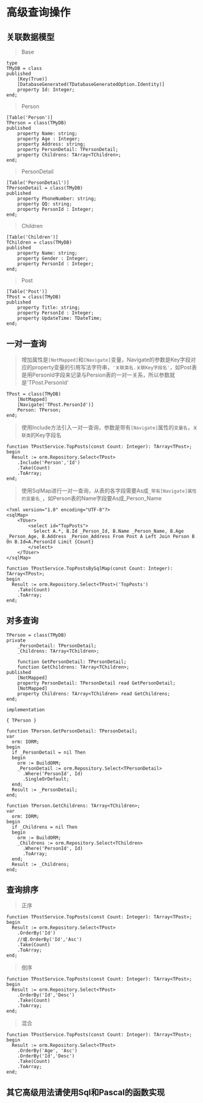 # 高级查询操作

## 关联数据模型

> Base

    type
    TMyDB = class
    published
        [Key(True)]
        [DatabaseGenerated(TDatabaseGeneratedOption.Identity)]
        property Id: Integer;
    end;

> Person

    [Table('Person')]
    TPerson = class(TMyDB)
    published
        property Name: string;
        property Age : Integer;
        property Address: string;
        property PersonDetail: TPersonDetail;
        property Childrens: TArray<TChildren>;
    end;

> PersonDetail

    [Table('PersonDetail')]
    TPersonDetail = class(TMyDB)
    published
        property PhoneNumber: string;
        property QQ: string;
        property PersonId : Integer;
    end;

> Children

    [Table('Children')]
    TChildren = class(TMyDB)
    published
        property Name: string;
        property Gender : Integer;
        property PersonId : Integer;
    end;

> Post

    [Table('Post')]
    TPost = class(TMyDB)
    published
        property Title: string;
        property PersonId : Integer;
        property UpdateTime: TDateTime;
    end;

## 一对一查询

> 增加属性是`[NotMapped]`和`[Navigate]`变量，Navigate的参数是Key字段对应的property变量的引用写法字符串，`'关联类名.关联Key字段名'`，如Post表是用PersonId字段来记录与Persion表的一对一关系，所以参数就是'TPost.PersonId'

    TPost = class(TMyDB)
        [NotMapped]
        [Navigate('TPost.PersonId')]
        Person: TPerson;
    end;

> 使用Include方法引入一对一查询，参数是带有`[Navigate]`属性的`变量名`，`关联类`的Key字段名

    function TPostService.TopPosts(const Count: Integer): TArray<TPost>;
    begin
      Result := orm.Repository.Select<TPost>
        .Include('Person','Id')
        .Take(Count)
        .ToArray;
    end;

> 使用SqlMap进行一对一查询，从表的各字段需要As成`_带有[Navigate]属性的变量名_`，如Person表的Name字段要As成_Person_Name

	<?xml version="1.0" encoding="UTF-8"?>
	<sqlMap>
	    <TUser>
            <select id="TopPosts">
			  Select A.*, B.Id _Person_Id, B.Name _Person_Name, B.Age _Person_Age, B.Address _Person_Address From Post A Left Join Person B On B.Id=A.PersonId Limit {Count}
            </select>
	    </TUser>
	</sqlMap>

    function TPostService.TopPostsBySqlMap(const Count: Integer): TArray<TPost>;
    begin
      Result := orm.Repository.Select<TPost>('TopPosts')
        .Take(Count)
        .ToArray;
    end;

## 对多查询

    TPerson = class(TMyDB)
    private
        _PersonDetail: TPersonDetail;
        _Childrens: TArray<TChildren>;

        function GetPersonDetail: TPersonDetail;
        function GetChildrens: TArray<TChildren>;
    published
        [NotMapped]
        property PersonDetail: TPersonDetail read GetPersonDetail;
        [NotMapped]
        property Childrens: TArray<TChildren> read GetChildrens;
    end;

    implementation

    { TPerson }

    function TPerson.GetPersonDetail: TPersonDetail;
    var
      orm: IORM;
    begin
      if _PersonDetail = nil Then
      begin
        orm := BuildORM;
        _PersonDetail := orm.Repository.Select<TPersonDetail>
          .Where('PersonId', Id)
          .SingleOrDefault;
      end;
      Result := _PersonDetail;
    end;

    function TPerson.GetChildrens: TArray<TChildren>;
    var
      orm: IORM;
    begin
      if _Childrens = nil Then
      begin
        orm := BuildORM;
        _Childrens := orm.Repository.Select<TChildren>
          .Where('PersonId', Id)
          .ToArray;
      end;
      Result := _Childrens;
    end;

## 查询排序

> 正序

    function TPostService.TopPosts(const Count: Integer): TArray<TPost>;
    begin
      Result := orm.Repository.Select<TPost>
        .OrderBy('Id')
        //或.OrderBy('Id','Asc')
        .Take(Count)
        .ToArray;
    end;

> 倒序

    function TPostService.TopPosts(const Count: Integer): TArray<TPost>;
    begin
      Result := orm.Repository.Select<TPost>
        .OrderBy('Id','Desc')
        .Take(Count)
        .ToArray;
    end;

> 混合

    function TPostService.TopPosts(const Count: Integer): TArray<TPost>;
    begin
      Result := orm.Repository.Select<TPost>
        .OrderBy('Age', 'Asc')
        .OrderBy('Id','Desc')
        .Take(Count)
        .ToArray;
    end;

## 其它高级用法请使用Sql和Pascal的函数实现